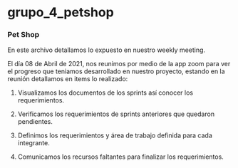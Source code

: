 # grupo_4_petshop

### Pet Shop

En este archivo detallamos lo expuesto en nuestro weekly meeting.

El día 08 de Abril de 2021, nos reunimos por medio de la app zoom para ver el progreso que teniamos desarrollado en nuestro proyecto, estando en la reunión detallamos en items lo realizado:

1. Visualizamos los documentos de los sprints así conocer los requerimientos.

2. Verificamos los requerimientos de sprints anteriores que quedaron pendientes.

3. Definimos los requerimientos y área de trabajo definida para cada integrante.

4. Comunicamos los recursos faltantes para finalizar los requerimientos.

